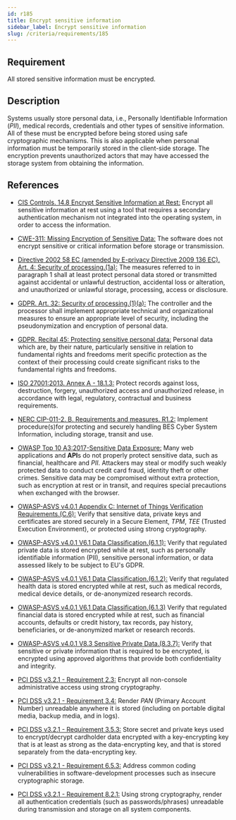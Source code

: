 ```yaml
---
id: r185
title: Encrypt sensitive information
sidebar_label: Encrypt sensitive information
slug: /criteria/requirements/185
---
```


## Requirement

All stored sensitive information
must be encrypted.

## Description

Systems usually store personal data,
i.e., Personally Identifiable Information (*PII*),
medical records, credentials
and other types of sensitive information.
All of these must be encrypted
before being stored
using safe cryptographic mechanisms.
This is also applicable
when personal information must be temporarily stored
in the client-side storage.
The encryption prevents unauthorized actors
that may have accessed the storage system
from obtaining the information.

## References

- [CIS Controls. 14.8 Encrypt Sensitive Information at Rest:](https://www.cisecurity.org/controls/)
  Encrypt all sensitive information at rest
  using a tool that requires
  a secondary authentication mechanism not integrated
  into the operating system,
  in order to access the information.

- [CWE-311: Missing Encryption of Sensitive Data:](https://cwe.mitre.org/data/definitions/311.html)
  The software does not encrypt sensitive
  or critical information before storage
  or transmission.

- [Directive 2002 58 EC (amended by E-privacy Directive 2009 136 EC). Art. 4:
  Security of processing.(1a):](https://eur-lex.europa.eu/legal-content/EN/TXT/PDF/?uri=CELEX:02002L0058-20091219)
  The measures referred to
  in paragraph 1 shall at least
  protect personal data stored or transmitted
  against accidental or unlawful destruction,
  accidental loss or alteration,
  and unauthorized or unlawful storage,
  processing, access or disclosure.

- [GDPR. Art. 32: Security of processing.(1)(a):](https://gdpr-info.eu/art-32-gdpr/)
  The controller and the processor
  shall implement appropriate technical
  and organizational measures
  to ensure an appropriate level of security,
  including the pseudonymization
  and encryption of personal data.

- [GDPR. Recital 45: Protecting sensitive personal data:](https://gdpr-info.eu/recitals/no-51/)
  Personal data which are,
  by their nature,
  particularly sensitive in relation
  to fundamental rights and freedoms
  merit specific protection
  as the context of their processing
  could create significant risks
  to the fundamental rights and freedoms.

- [ISO 27001:2013. Annex A - 18.1.3:](https://www.iso.org/obp/ui/#iso:std:54534:en)
  Protect records against loss,
  destruction, forgery,
  unauthorized access
  and unauthorized release,
  in accordance with legal,
  regulatory, contractual
  and business requirements.

- [NERC CIP-011-2. B. Requirements and measures. R1.2:](https://www.nerc.com/pa/Stand/Reliability%20Standards/CIP-011-2.pdf)
  Implement procedure(s)for protecting
  and securely handling BES Cyber System Information,
  including storage,
  transit and use.

- [OWASP Top 10 A3:2017-Sensitive Data Exposure:](https://owasp.org/www-project-top-ten/OWASP_Top_Ten_2017/Top_10-2017_A3-Sensitive_Data_Exposure)
  Many web applications and **API**s
  do not properly protect sensitive data,
  such as financial,
  healthcare and *PII*.
  Attackers may steal
  or modify such weakly protected data
  to conduct credit card fraud,
  identity theft or other crimes.
  Sensitive data may be compromised
  without extra protection,
  such as encryption at rest or in transit,
  and requires special precautions
  when exchanged with the browser.

- [OWASP-ASVS v4.0.1 Appendix C: Internet of Things Verification Requirements.(C.6):](https://owasp.org/www-pdf-archive/OWASP_Application_Security_Verification_Standard_4.0-en.pdf)
  Verify that sensitive data,
  private keys and certificates
  are stored securely in a Secure Element,
  *TPM*, *TEE* (Trusted Execution Environment),
  or protected using strong cryptography.

- [OWASP-ASVS v4.0.1 V6.1 Data Classification.(6.1.1):](https://owasp.org/www-pdf-archive/OWASP_Application_Security_Verification_Standard_4.0-en.pdf)
  Verify that regulated private data
  is stored encrypted while at rest,
  such as personally identifiable information (PII),
  sensitive personal information,
  or data assessed likely to be subject
  to EU's GDPR.

- [OWASP-ASVS v4.0.1 V6.1 Data Classification.(6.1.2):](https://owasp.org/www-pdf-archive/OWASP_Application_Security_Verification_Standard_4.0-en.pdf)
  Verify that regulated health data
  is stored encrypted while at rest,
  such as medical records,
  medical device details,
  or de-anonymized research records.

- [OWASP-ASVS v4.0.1 V6.1 Data Classification.(6.1.3)](https://owasp.org/www-pdf-archive/OWASP_Application_Security_Verification_Standard_4.0-en.pdf)
  Verify that regulated financial data
  is stored encrypted while at rest,
  such as financial accounts,
  defaults or credit history,
  tax records,
  pay history, beneficiaries,
  or de-anonymized market
  or research records.

- [OWASP-ASVS v4.0.1 V8.3 Sensitive Private Data.(8.3.7):](https://owasp.org/www-pdf-archive/OWASP_Application_Security_Verification_Standard_4.0-en.pdf)
  Verify that sensitive or private information
  that is required to be encrypted,
  is encrypted using approved algorithms
  that provide both confidentiality
  and integrity.

- [PCI DSS v3.2.1 - Requirement 2.3:](https://www.pcisecuritystandards.org/documents/PCI_DSS_v3-2-1.pdf)
  Encrypt all non-console administrative access
  using strong cryptography.

- [PCI DSS v3.2.1 - Requirement 3.4:](https://www.pcisecuritystandards.org/documents/PCI_DSS_v3-2-1.pdf)
  Render *PAN* (Primary Account Number)
  unreadable anywhere
  it is stored (including on portable digital media,
  backup media, and in logs).

- [PCI DSS v3.2.1 - Requirement 3.5.3:](https://www.pcisecuritystandards.org/documents/PCI_DSS_v3-2-1.pdf)
  Store secret and private keys used
  to encrypt/decrypt cardholder data encrypted
  with a key-encrypting key
  that is at least as strong
  as the data-encrypting key,
  and that is stored separately
  from the data-encrypting key.

- [PCI DSS v3.2.1 - Requirement 6.5.3:](https://www.pcisecuritystandards.org/documents/PCI_DSS_v3-2-1.pdf)
  Address common coding vulnerabilities
  in software-development processes
  such as insecure cryptographic storage.

- [PCI DSS v3.2.1 - Requirement 8.2.1:](https://www.pcisecuritystandards.org/documents/PCI_DSS_v3-2-1.pdf)
  Using strong cryptography,
  render all authentication credentials
  (such as passwords/phrases)
  unreadable during transmission
  and storage on all system components.
